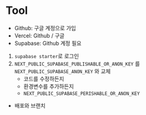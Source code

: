 # Tool

- Github: 구글 계정으로 가입
- Vercel: Github / 구글
- Supabase: Github 계정 필요

1. `supabase starter`로 로그인
2. `NEXT_PUBLIC_SUPABASE_PUBLISHABLE_OR_ANON_KEY` 를 `NEXT_PUBLIC_SUPABASE_ANON_KEY` 와 교체
	- 코드를 수정하든지
	- 환경변수를 추가하든지
	- `NEXT_PUBLIC_SUPABASE_PERISHABLE_OR_ANON_KEY`


- 배포와 브랜치 
